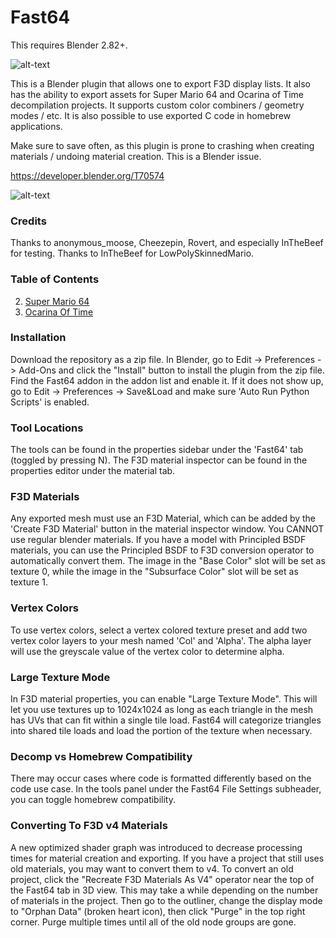
# Fast64

This requires Blender 2.82+.

![alt-text](https://bitbucket.org/kurethedead/fast64/raw/master/images/mario_running.gif)

This is a Blender plugin that allows one to export F3D display lists. It also has the ability to export assets for Super Mario 64 and Ocarina of Time decompilation projects. It supports custom color combiners / geometry modes / etc. It is also possible to use exported C code in homebrew applications.

Make sure to save often, as this plugin is prone to crashing when creating materials / undoing material creation. This is a Blender issue.

<https://developer.blender.org/T70574>


![alt-text](https://bitbucket.org/kurethedead/fast64/raw/master/images/mat_inspector.png)


### Credits
Thanks to anonymous_moose, Cheezepin, Rovert, and especially InTheBeef for testing.
Thanks to InTheBeef for LowPolySkinnedMario.

### Table of Contents
2. [ Super Mario 64 ](https://bitbucket.org/kurethedead/fast64/raw/master/sm64/REAMDE.md)
3. [ Ocarina Of Time ](https://bitbucket.org/kurethedead/fast64/raw/master/oot/README.md)

### Installation
Download the repository as a zip file. In Blender, go to Edit -> Preferences -> Add-Ons and click the "Install" button to install the plugin from the zip file. Find the Fast64 addon in the addon list and enable it. If it does not show up, go to Edit -> Preferences -> Save&Load and make sure 'Auto Run Python Scripts' is enabled.

### Tool Locations
The tools can be found in the properties sidebar under the 'Fast64' tab (toggled by pressing N).
The F3D material inspector can be found in the properties editor under the material tab.

### F3D Materials
Any exported mesh must use an F3D Material, which can be added by the 'Create F3D Material' button in the material inspector window. You CANNOT use regular blender materials. If you have a model with Principled BSDF materials, you can use the Principled BSDF to F3D conversion operator to automatically convert them. The image in the "Base Color" slot will be set as texture 0, while the image in the "Subsurface Color" slot will be set as texture 1.

### Vertex Colors
To use vertex colors, select a vertex colored texture preset and add two vertex color layers to your mesh named 'Col' and 'Alpha'. The alpha layer will use the greyscale value of the vertex color to determine alpha.

### Large Texture Mode
In F3D material properties, you can enable "Large Texture Mode". This will let you use textures up to 1024x1024 as long as each triangle in the mesh has UVs that can fit within a single tile load. Fast64 will categorize triangles into shared tile loads and load the portion of the texture when necessary.

### Decomp vs Homebrew Compatibility
There may occur cases where code is formatted differently based on the code use case. In the tools panel under the Fast64 File Settings subheader, you can toggle homebrew compatibility.

### Converting To F3D v4 Materials
A new optimized shader graph was introduced to decrease processing times for material creation and exporting. If you have a project that still uses old materials, you may want to convert them to v4. To convert an old project, click the "Recreate F3D Materials As V4" operator near the top of the Fast64 tab in 3D view. This may take a while depending on the number of materials in the project. Then go to the outliner, change the display mode to "Orphan Data" (broken heart icon), then click "Purge" in the top right corner. Purge multiple times until all of the old node groups are gone.

